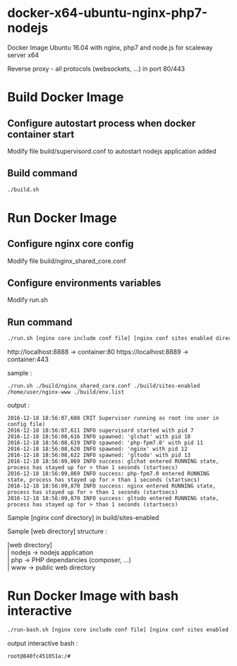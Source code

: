 # docker-x64-ubuntu-nginx-php7-nodejs
Docker Image Ubuntu 16.04 with nginx, php7 and node.js for scaleway server x64

Reverse proxy - all protocols (websockets, ...) in port 80/443


# Build Docker Image

## Configure autostart process when docker container start

Modify file build/supervisord.conf to autostart nodejs application added

## Build command

```bash
./build.sh
```

# Run Docker Image

## Configure nginx core config

Modify file build/nginx_shared_core.conf

## Configure environments variables

Modify run.sh

## Run command

```bash
./run.sh [nginx core include conf file] [nginx conf sites enabled directory] [web directory]
```

http://localhost:8888 -> container:80
https://localhost:8889 -> container:443

sample : 

```console
./run.sh ./build/nginx_shared_core.conf ./build/sites-enabled /home/user/nginx-www ./build/env.list
```

output : 

```console
2016-12-18 18:56:07,608 CRIT Supervisor running as root (no user in config file)
2016-12-18 18:56:07,611 INFO supervisord started with pid 7
2016-12-18 18:56:08,616 INFO spawned: 'glchat' with pid 10
2016-12-18 18:56:08,619 INFO spawned: 'php-fpm7.0' with pid 11
2016-12-18 18:56:08,620 INFO spawned: 'nginx' with pid 12
2016-12-18 18:56:08,622 INFO spawned: 'gltodo' with pid 13
2016-12-18 18:56:09,869 INFO success: glchat entered RUNNING state, process has stayed up for > than 1 seconds (startsecs)
2016-12-18 18:56:09,869 INFO success: php-fpm7.0 entered RUNNING state, process has stayed up for > than 1 seconds (startsecs)
2016-12-18 18:56:09,870 INFO success: nginx entered RUNNING state, process has stayed up for > than 1 seconds (startsecs)
2016-12-18 18:56:09,870 INFO success: gltodo entered RUNNING state, process has stayed up for > than 1 seconds (startsecs)
```

Sample [nginx conf directory] in build/sites-enabled

Sample [web directory] structure : 

[web directory]  
      | nodejs -> nodejs application  
      | php -> PHP dependancies (composer, ...)  
      | www -> public web directory  
      

# Run Docker Image with bash interactive

```bash
./run-bash.sh [nginx core include conf file] [nginx conf sites enabled directory] [web directory]
```
output interactive bash : 

```console
root@840fc451051a:/# 
```
